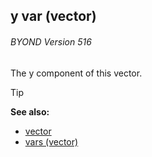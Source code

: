 ## y var (vector) 
###### BYOND Version 516


The y component of this vector.

> [!TIP] 
> **See also:**
> +   [vector](/ref/vector.md) 
> +   [vars (vector)](/ref/vector/var.md) 